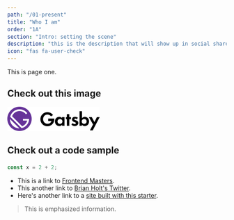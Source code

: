 ```yaml
---
path: "/01-present"
title: "Who I am"
order: "1A"
section: "Intro: setting the scene"
description: "this is the description that will show up in social shares"
icon: "fas fa-user-check"
---
```


This is page one.

## Check out this image

![Gatsby Logo](./images/logo.svg)

## Check out a code sample

```js
const x = 2 + 2;
```

- This is a link to [Frontend Masters][fem].
- This another link to [Brian Holt's Twitter](https://twitter.com/holtbt).
- Here's another link to a [site built with this starter][containers].

> This is emphasized information.

[fem]: https://www.frontendmasters.com
[containers]: https://btholt.github.io/complete-intro-to-containers/

